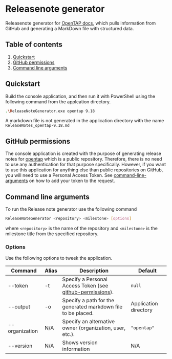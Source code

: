 # Releasenote generator
 Releasenote generator for [OpenTAP docs](https://doc.opentap.io/), which pulls information from GitHub and generating a MarkDown file with structured data. 

## Table of contents

1. [Quickstart](#quickstart)
2. [GitHub permissions](#github-permissions)
3. [Command line arguments](#command-line-arguments)

## Quickstart

Build the console application, and then run it with PowerShell using the following command from the applcation directory. 

``` sh
.\ReleaseNoteGenerator.exe opentap 9.18
```

A markdown file is not generated in the application directory with the name `ReleaseNotes_opentap-9.18.md`


## GitHub permissions 

The console application is created with the purpose of generating release notes for [opentap](https://github.com/opentap/opentap) which is a public repository. Therefore, there is no need to use any authentication for that purpose specifically. However, if you want to use this application for anything else than public repositories on GitHub, you will need to use a Personal Access Token. See [command-line-arguments](#command-line-arguments) on how to add your token to the request. 


## Command line arguments 

To run the Release note generator use the following command

``` sh
ReleaseNoteGenerator <repository> <milestone> [options]
```

where `<repository>` is the name of the repository and `<milestone>` is the milestone title from the specified repository. 

### Options 

Use the following options to tweek the application. 

| Command           | Alias | Description                                                   | Default              | 
|-------------------|-------|-------------------------------------------------------------- |----------------------|
|  --token          | -t    | Specify a Personal Access Token (see [github-permissions](#github-permissions)).   | `null`               | 
|  --output         | -o    | Specify a path for the generated markdown file to be placed.  | Application directory|
|  --organization   | N/A   | Specify an alternative owner (organization, user, etc.).      | `"opentap"`          |
|  --version        | N/A   | Shows version information                                     | N/A                  |



